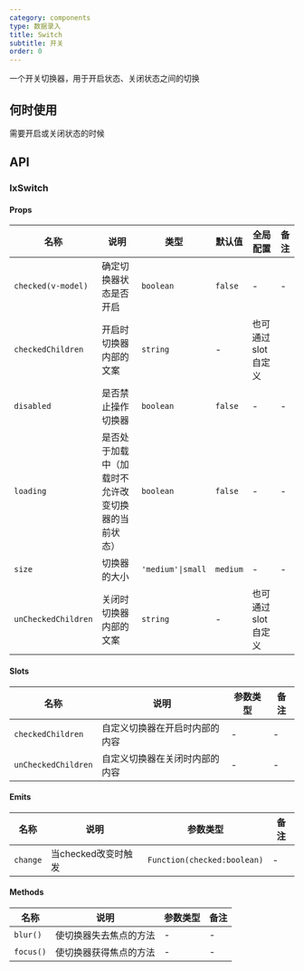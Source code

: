 ```yaml
---
category: components
type: 数据录入
title: Switch
subtitle: 开关
order: 0
---
```


一个开关切换器，用于开启状态、关闭状态之间的切换

## 何时使用

需要开启或关闭状态的时候

## API

### IxSwitch

#### Props

| 名称 | 说明 | 类型  | 默认值 | 全局配置 | 备注 |
| --- | --- | --- | --- | --- | --- |
| `checked(v-model)` | 确定切换器状态是否开启 | `boolean` | `false` | - | - |
| `checkedChildren` | 开启时切换器内部的文案 | `string` | - |  也可通过slot自定义 |
| `disabled` | 是否禁止操作切换器 | `boolean` | `false`| - | - |
| `loading` | 是否处于加载中（加载时不允许改变切换器的当前状态） | `boolean` | `false` | - | - |
| `size` | 切换器的大小 | `'medium'\|small` | `medium` | - | - |
| `unCheckedChildren` | 关闭时切换器内部的文案 | `string` | - |  也可通过slot自定义 |

#### Slots

| 名称 | 说明 | 参数类型 | 备注 |
| --- | --- | --- | --- |
| `checkedChildren` | 自定义切换器在开启时内部的内容 | - | - |
| `unCheckedChildren` | 自定义切换器在关闭时内部的内容 | - | - |

#### Emits

| 名称 | 说明 | 参数类型 | 备注 |
| --- | --- | --- | --- |
| `change` | 当checked改变时触发 | `Function(checked:boolean)` | - |

#### Methods

| 名称 | 说明 | 参数类型 | 备注 |
| --- | --- | --- | --- |
| `blur()` | 使切换器失去焦点的方法 | - | - |
| `focus()` | 使切换器获得焦点的方法 | - | - |
